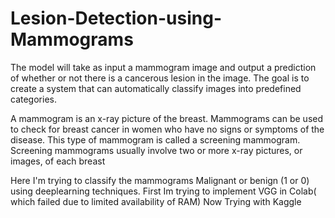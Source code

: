 # Lesion-Detection-using-Mammograms
 The model will take as input a mammogram image and output a prediction of whether or not there is a cancerous lesion in the image. The goal is to create a system that can automatically classify images into predefined categories.

 A mammogram is an x-ray picture of the breast. Mammograms can be used to check for breast cancer in women who have no signs or symptoms of the disease. This type of mammogram is called a screening mammogram. Screening mammograms usually involve two or more x-ray pictures, or images, of each breast

 Here I'm  trying to classify the mammograms  Malignant or benign (1 or 0) using deeplearning techniques.
 First Im trying to implement VGG in Colab( which failed due to limited availability of RAM) 
 Now Trying with Kaggle
